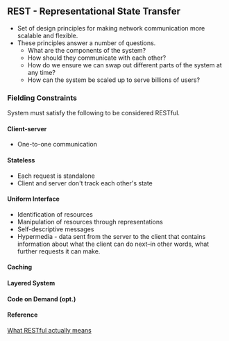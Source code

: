 ## REST - Representational State Transfer
- Set of design principles for making network communication more scalable and flexible. 
- These principles answer a number of questions. 
    - What are the components of the system? 
    - How should they communicate with each other? 
    - How do we ensure we can swap out different parts of the system at any time? 
    - How can the system be scaled up to serve billions of users?

### Fielding Constraints
System must satisfy the following to be considered RESTful.
#### Client-server
- One-to-one communication
#### Stateless
- Each request is standalone
- Client and server don't track each other's state
#### Uniform Interface
- Identification of resources
- Manipulation of resources through representations
- Self-descriptive messages
- Hypermedia - data sent from the server to the client that contains information about what the client can do next–in other words, what further requests it can make.
#### Caching
#### Layered System
#### Code on Demand (opt.)

#### Reference
[What RESTful actually means](https://codewords.recurse.com/issues/five/what-restful-actually-means)
